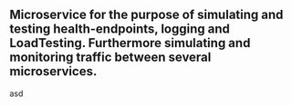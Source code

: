 ## Microservice for the purpose of simulating and testing health-endpoints, logging and LoadTesting. Furthermore simulating and monitoring traffic between several microservices.
asd
